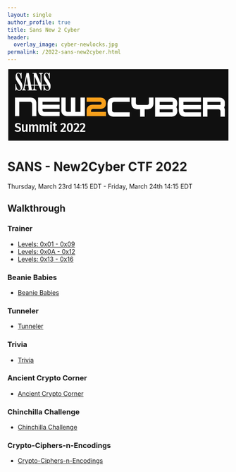 ```yaml
---
layout: single
author_profile: true
title: Sans New 2 Cyber
header:
  overlay_image: cyber-newlocks.jpg
permalink: /2022-sans-new2cyber.html
---
```


<p align="center"><img src="/images/sans-new2cyber-logo.png"></p>

# SANS - New2Cyber CTF 2022
Thursday, March 23rd 14:15 EDT - Friday, March 24th 14:15 EDT

## Walkthrough

### Trainer

<ul>
<li><a href="https://logicoverflow.tech/sans-trainer1/">Levels: 0x01 - 0x09</a></li>
<li><a href="https://logicoverflow.tech/sans-trainer2/">Levels: 0x0A - 0x12</a></li>
<li><a href="https://logicoverflow.tech/sans-trainer3/">Levels: 0x13 - 0x16</a></li>
</ul>

### Beanie Babies

<ul>
<li><a href="https://logicoverflow.tech/beanie-babies/">Beanie Babies</a></li>
</ul>

### Tunneler

<ul>
<li><a href="https://logicoverflow.tech/tunneler/">Tunneler</a></li>
</ul>

### Trivia

<ul>
<li><a href="https://logicoverflow.tech/trivia/">Trivia</a></li>
</ul>

### Ancient Crypto Corner

<ul>
<li><a href="https://logicoverflow.tech/ancient-crypto/">Ancient Crypto Corner</a></li>
</ul>

### Chinchilla Challenge

<ul>
<li><a href="https://logicoverflow.tech/chinchilla/">Chinchilla Challenge</a></li>
</ul>

### Crypto-Ciphers-n-Encodings

<ul>
<li><a href="https://logicoverflow.tech/crypto-ciphers-encodings/">Crypto-Ciphers-n-Encodings</a></li>
</ul>
